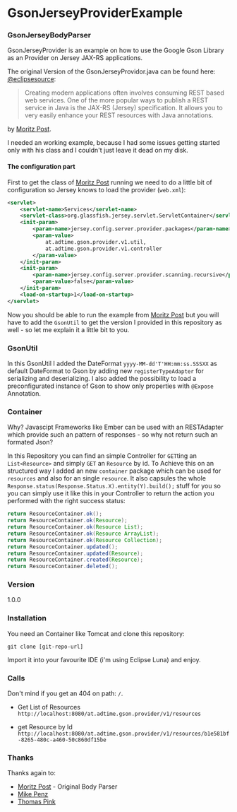 # GsonJerseyProviderExample

### GsonJerseyBodyParser
GsonJerseyProvider is an example on how to use the Google Gson Library as an Provider on Jersey JAX-RS applications.

The original Version of the GsonJerseyProvidor.java can be found here: [@eclipsesource]:

> Creating modern applications often involves consuming REST
> based web services. One of the more popular ways to publish 
> a REST service in Java is the JAX-RS (Jersey) specification.
> It allows you to very easily enhance your REST resources 
> with Java annotations.

by [Moritz Post]. 

I needed an working example, because I had some issues getting started only with his class and I couldn't just leave it dead on my disk.

#### The configuration part
First to get the class of [Moritz Post] running we need to do a little bit of configuration so Jersey knows to load the provider (`web.xml`):
```xml
<servlet>
	<servlet-name>Services</servlet-name>
	<servlet-class>org.glassfish.jersey.servlet.ServletContainer</servlet-class>
	<init-param>
		<param-name>jersey.config.server.provider.packages</param-name>
		<param-value>
  			at.adtime.gson.provider.v1.util,
  			at.adtime.gson.provider.v1.controller
  		</param-value>
	</init-param>
	<init-param>
		<param-name>jersey.config.server.provider.scanning.recursive</param-name>
		<param-value>false</param-value>
	</init-param>
	<load-on-startup>1</load-on-startup>
</servlet>
```
Now you should be able to run the example from [Moritz Post] but you will have to add the `GsonUtil` to get the version I provided in this repository as well - so let me explain it a little bit to you.

### GsonUtil

In this GsonUtil I added the DateFormat `yyyy-MM-dd'T'HH:mm:ss.SSSXX` as default DateFormat to Gson by adding new `registerTypeAdapter` for serializing and deserializing. I also added the possibility to load a preconfigurated instance of Gson to show only properties with `@Expose` Annotation.

### Container
Why? Javascipt Frameworks like Ember can be used with an RESTAdapter which provide such an pattern of responses - so why not return such an formated Json?

In this Repository you can find an simple Controller for `GET`ting an `List<Resource>` and simply `GET` an `Resource` by id. To Achieve this on an structured way I added an new `container` package which can be used for `resources` and also for an single `resource`. It also capsules the whole `Response.status(Response.Status.X).entity(Y).build();` stuff for you so you can simply use it like this in your Controller to return the action you performed with the right success status:

```java
return ResourceContainer.ok();
return ResourceContainer.ok(Resource);
return ResourceContainer.ok(Resource List);
return ResourceContainer.ok(Resource ArrayList);
return ResourceContainer.ok(Resource Collection);
return ResourceContainer.updated();
return ResourceContainer.updated(Resource);
return ResourceContainer.created(Resource);
return ResourceContainer.deleted();
```

### Version
1.0.0

### Installation

You need an Container like Tomcat and clone this repository:

```git
git clone [git-repo-url]
```

Import it into your favourite IDE (i'm using Eclipse Luna) and enjoy.

### Calls

Don't mind if you get an 404 on path: `/`.

- Get List of Resources
`http://localhost:8080/at.adtime.gson.provider/v1/resources`

- get Resource by Id
`http://localhost:8080/at.adtime.gson.provider/v1/resources/b1e581bf-8265-480c-a460-50c860df15be`

### Thanks

Thanks again to: 
 - [Moritz Post] - Original Body Parser
 - [Mike Penz]
 - [Thomas Pink]


[@eclipsesource]:http://eclipsesource.com/blogs/2012/11/02/integrating-gson-into-a-jax-rs-based-application/
[Moritz Post]:http://profiles.google.com/110380137820502036004
[Mike Penz]:https://github.com/mikepenz
[Thomas Pink]:https://github.com/thomaspink
